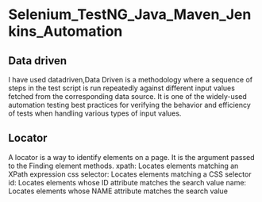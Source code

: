 # Selenium_TestNG_Java_Maven_Jenkins_Automation
## Data driven
I have used datadriven,Data Driven is a methodology where a sequence of steps in the test script is run repeatedly against different input values fetched from the corresponding data source. It is one of the widely-used automation testing best practices for verifying the behavior and efficiency of tests when handling various types of input values.
## Locator
A locator is a way to identify elements on a page. It is the argument passed to the Finding element methods. xpath: Locates elements matching an XPath expression css selector: Locates elements matching a CSS selector id: Locates elements whose ID attribute matches the search value name: Locates elements whose NAME attribute matches the search value
